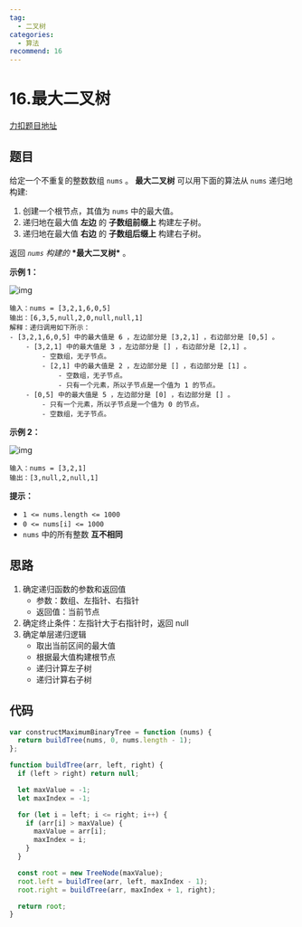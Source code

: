 ```yaml
---
tag:
  - 二叉树
categories:
  - 算法
recommend: 16
---
```


# 16.最大二叉树

[力扣题目地址](https://leetcode.cn/problems/maximum-binary-tree/)

## 题目

给定一个不重复的整数数组 `nums` 。 **最大二叉树** 可以用下面的算法从 `nums` 递归地构建:

1. 创建一个根节点，其值为 `nums` 中的最大值。
2. 递归地在最大值 **左边** 的 **子数组前缀上** 构建左子树。
3. 递归地在最大值 **右边** 的 **子数组后缀上** 构建右子树。

返回 _`nums` 构建的_ **\*最大二叉树\*** 。

**示例 1：**

![img](https://assets.leetcode.com/uploads/2020/12/24/tree1.jpg)

```
输入：nums = [3,2,1,6,0,5]
输出：[6,3,5,null,2,0,null,null,1]
解释：递归调用如下所示：
- [3,2,1,6,0,5] 中的最大值是 6 ，左边部分是 [3,2,1] ，右边部分是 [0,5] 。
    - [3,2,1] 中的最大值是 3 ，左边部分是 [] ，右边部分是 [2,1] 。
        - 空数组，无子节点。
        - [2,1] 中的最大值是 2 ，左边部分是 [] ，右边部分是 [1] 。
            - 空数组，无子节点。
            - 只有一个元素，所以子节点是一个值为 1 的节点。
    - [0,5] 中的最大值是 5 ，左边部分是 [0] ，右边部分是 [] 。
        - 只有一个元素，所以子节点是一个值为 0 的节点。
        - 空数组，无子节点。
```

**示例 2：**

![img](https://assets.leetcode.com/uploads/2020/12/24/tree2.jpg)

```
输入：nums = [3,2,1]
输出：[3,null,2,null,1]
```

**提示：**

- `1 <= nums.length <= 1000`
- `0 <= nums[i] <= 1000`
- `nums` 中的所有整数 **互不相同**

## 思路

1. 确定递归函数的参数和返回值
   - 参数：数组、左指针、右指针
   - 返回值：当前节点
2. 确定终止条件：左指针大于右指针时，返回 null
3. 确定单层递归逻辑
   - 取出当前区间的最大值
   - 根据最大值构建根节点
   - 递归计算左子树
   - 递归计算右子树

## 代码

```js
var constructMaximumBinaryTree = function (nums) {
  return buildTree(nums, 0, nums.length - 1);
};

function buildTree(arr, left, right) {
  if (left > right) return null;

  let maxValue = -1;
  let maxIndex = -1;

  for (let i = left; i <= right; i++) {
    if (arr[i] > maxValue) {
      maxValue = arr[i];
      maxIndex = i;
    }
  }

  const root = new TreeNode(maxValue);
  root.left = buildTree(arr, left, maxIndex - 1);
  root.right = buildTree(arr, maxIndex + 1, right);

  return root;
}
```
